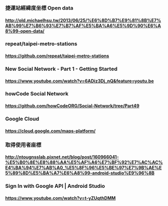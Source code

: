 ### 捷運站經緯度坐標 Open data
#### http://old.michaelhsu.tw/2013/06/25/%E6%8D%B7%E9%81%8B%E7%AB%99%E7%B6%93%E7%B7%AF%E5%BA%A6%E5%9D%90%E6%A8%99-open-data/
### repeat/taipei-metro-stations
#### https://github.com/repeat/taipei-metro-stations
### New Social Network - Part 1 - Getting Started
#### https://www.youtube.com/watch?v=6ADiz3Dj_nQ&feature=youtu.be
### howCode Social Network
#### https://github.com/howCodeORG/Social-Network/tree/Part49
### Google Cloud
#### https://cloud.google.com/maps-platform/
### 取得使用者座標
#### http://ntougnsslab.pixnet.net/blog/post/160966041-%E5%B0%8E%E8%88%AA%E5%AF%A6%E7%BF%92%E7%AC%AC%E4%BA%94%E7%AB%A0_%E5%8F%96%E5%BE%97%E7%9B%AE%E5%89%8D%E5%BA%A7%E6%A8%99-android-studio%E9%96%8B
### Sign In with Google API | Android Studio
#### https://www.youtube.com/watch?v=t-yZUqthDMM
